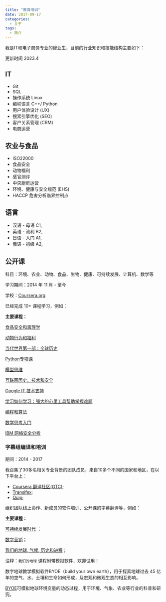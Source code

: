 ```yaml
---
title: "教育培训"
date: 2017-09-17
categories:
  - 关于
tags:
  - 简介
---
```



我是IT和电子商务专业的肄业生，目前的行业知识和技能结构主要如下：

更新时间 2023.4

## IT

- Git
- SQL
- 操作系统 Linux
- 编程语言 C++/ Python
- 用户体验设计 (UX)
- 搜索引擎优化 (SEO)
- 客户关系管理 (CRM)
- 电商运营

## 农业与食品

- ISO22000
- 食品安全
- 动物福利
- 感官测评
- 中央厨房运营
- 环境、健康与安全规范 (EHS)
- HACCP 危害分析临界控制点


## 语言

- 汉语 - 母语 C1,
- 英语 - 流利 B2,
- 日语 - 入门 A1,
- 俄语 - 初级 A2,


## 公开课

科目：环境、农业、动物、食品、生物、健康、可持续发展、计算机、数学等

学习期间：2014 年 11 月 - 至今

学校：[Coursera.org](http://coursera.org/)

已经完成 10+ 课程学习，例如：

**主要课程：**

[食品安全和毒理学](https://www.coursera.org/learn/shipin-anquan)

[动物行为和福利](https://www.coursera.org/learn/animal-welfare)

[当代世界第一部：全球历史](https://www.coursera.org/learn/modern-world)

[Python专项课](https://www.coursera.org/specializations/python)

[模型思维](https://www.coursera.org/learn/model-thinking)

[互联网历史、技术和安全](https://www.coursera.org/learn/internet-history)

[Google IT 技术支持](https://www.coursera.org/professional-certificates/google-it-support?)

[学习如何学习：强大的心里工具帮助掌握难题](https://www.coursera.org/learn/learning-how-to-learn)

[编程和算法](https://www.coursera.org/specializations/biancheng-suanfa)

[数学思考入门](https://www.coursera.org/learn/mathematical-thinking/)

[IBM 网络安全分析](https://www.coursera.org/professional-certificates/ibm-cybersecurity-analyst)



### 字幕组编译和培训

期间：2014 - 2017

我召集了30多名相关专业背景的团队成员，来自10多个不同的国家和地区，在以下平台上：
- [Coursera 翻译社区(GTC)](https://www.coursera.support/s/feed/0D51U00003BmIp9SAF?language=en_US);
- [Transifex](http://transifex.com);
- [Quip](https://quip.com/);

组织团队线上协作、新成员的软件培训、公开课的字幕翻译等，例如：


**主要课程：**

[可持续发展时代](https://www.coursera.org/learn/sustainable-development) ；

[数字营销](https://www.coursera.org/specializations/digital-marketing)；

[我们的地球, 气候, 历史和进程](https://www.coursera.org/learn/our-earth)；

注释：```我们的地球``` 课程附带模拟软件，欢迎试用！

数字地球教学模拟软件BYOE（build your own earth），用于探索地球过去 45 亿年的空气、水、土壤和生命如何形成，及宏观和微观生态的相互影响。

[BYOE](http://www.buildyourownearth.com/)可模拟地球环境变量的动态过程，用于环境、气象、农业等行业的科普和研究。
